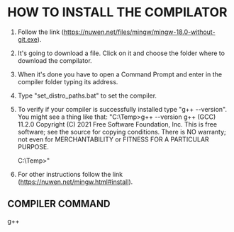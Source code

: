 # HOW TO INSTALL THE COMPILATOR

1. Follow the link (https://nuwen.net/files/mingw/mingw-18.0-without-git.exe).
2. It's going to download a file. Click on it and choose the folder where to download the compilator.
3. When it's done you have to open a Command Prompt and enter in the compiler folder typing its address.
4. Type "set_distro_paths.bat" to set the compiler.
5. To verify if your compiler is successfully installed type "g++ --version". You might see a thing like that:
    "C:\Temp>g++ --version
    g++ (GCC) 11.2.0
    Copyright (C) 2021 Free Software Foundation, Inc.
    This is free software; see the source for copying conditions.  There is NO
    warranty; not even for MERCHANTABILITY or FITNESS FOR A PARTICULAR PURPOSE.


    C:\Temp>"
6. For other instructions follow the link (https://nuwen.net/mingw.html#install).
    
## COMPILER COMMAND

g++
